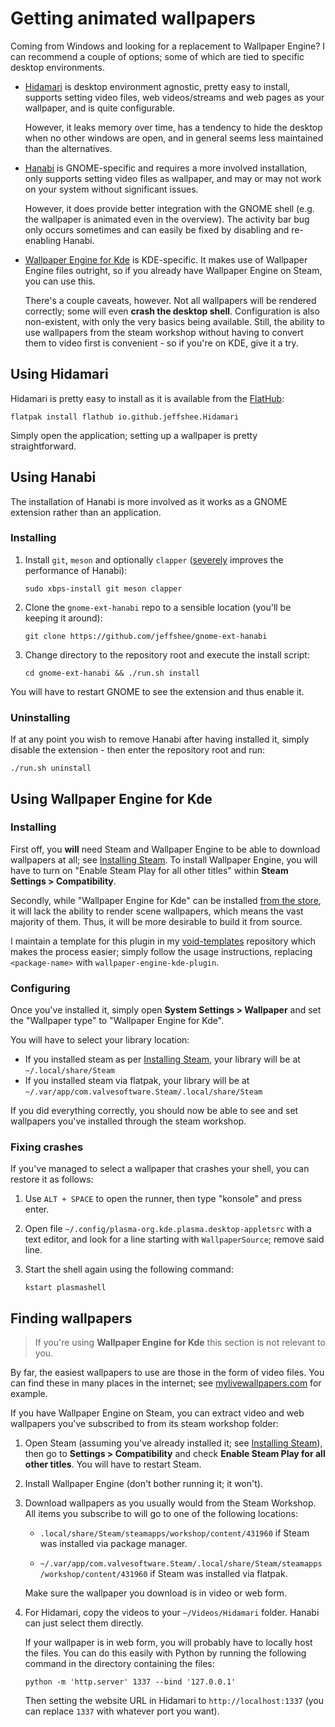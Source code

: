 # Getting animated wallpapers

Coming from Windows and looking for a replacement to Wallpaper Engine? I can recommend a couple of options; some of which are tied to specific desktop environments.

- [Hidamari](https://github.com/jeffshee/hidamari) is desktop environment agnostic, pretty easy to install, supports setting video files, web videos/streams and web pages as your wallpaper, and is quite configurable.

  However, it leaks memory over time, has a tendency to hide the desktop when no other windows are open, and in general seems less maintained than the alternatives.

- [Hanabi](https://github.com/jeffshee/gnome-ext-hanabi) is GNOME-specific and requires a more involved installation, only supports setting video files as wallpaper, and may or may not work on your system without significant issues.

  However, it does provide better integration with the GNOME shell (e.g. the wallpaper is animated even in the overview). The activity bar bug only occurs sometimes and can easily be fixed by disabling and re-enabling Hanabi.

- [Wallpaper Engine for Kde](https://github.com/catsout/wallpaper-engine-kde-plugin) is KDE-specific. It makes use of Wallpaper Engine files outright, so if you already have Wallpaper Engine on Steam, you can use this.

  There's a couple caveats, however. Not all wallpapers will be rendered correctly; some will even **crash the desktop shell**. Configuration is also non-existent, with only the very basics being available. Still, the ability to use wallpapers from the steam workshop without having to convert them to video first is convenient - so if you're on KDE, give it a try.

## Using Hidamari

Hidamari is pretty easy to install as it is available from the [FlatHub](Installing%20apps%20via%20Flatpak.md):

```
flatpak install flathub io.github.jeffshee.Hidamari
```

Simply open the application; setting up a wallpaper is pretty straightforward.

## Using Hanabi

The installation of Hanabi is more involved as it works as a GNOME extension rather than an application.

### Installing

1.  Install `git`, `meson` and optionally `clapper` ([severely](https://github.com/jeffshee/gnome-ext-hanabi?tab=readme-ov-file#optimization) improves the performance of Hanabi):

    ```Shell
    sudo xbps-install git meson clapper
    ```

2.  Clone the `gnome-ext-hanabi` repo to a sensible location (you'll be keeping it around):

    ```Shell
    git clone https://github.com/jeffshee/gnome-ext-hanabi
    ```

3.  Change directory to the repository root and execute the install script:

    ```Shell
    cd gnome-ext-hanabi && ./run.sh install
    ```

You will have to restart GNOME to see the extension and thus enable it.

### Uninstalling

If at any point you wish to remove Hanabi after having installed it, simply disable the extension - then enter the repository root and run:

```Shell
./run.sh uninstall
```

## Using Wallpaper Engine for Kde

### Installing

First off, you **will** need Steam and Wallpaper Engine to be able to download wallpapers at all; see [Installing Steam](Installing%20Steam.md). To install Wallpaper Engine, you will have to turn on "Enable Steam Play for all other titles" within **Steam Settings > Compatibility**.

Secondly, while "Wallpaper Engine for Kde" can be installed [from the store](https://store.kde.org/p/2194089), it will lack the ability to render scene wallpapers, which means the vast majority of them. Thus, it will be more desirable to build it from source.

I maintain a template for this plugin in my [void-templates](https://github.com/deimonn/void-templates) repository which makes the process easier; simply follow the usage instructions, replacing `<package-name>` with `wallpaper-engine-kde-plugin`.

### Configuring

Once you've installed it, simply open **System Settings > Wallpaper** and set the "Wallpaper type" to "Wallpaper Engine for Kde".

You will have to select your library location:

- If you installed steam as per [Installing Steam](Installing%20Steam.md), your library will be at `~/.local/share/Steam`
- If you installed steam via flatpak, your library will be at `~/.var/app/com.valvesoftware.Steam/.local/share/Steam`

If you did everything correctly, you should now be able to see and set wallpapers you've installed through the steam workshop.

### Fixing crashes

If you've managed to select a wallpaper that crashes your shell, you can restore it as follows:

1.  Use `ALT + SPACE` to open the runner, then type "konsole" and press enter.

2.  Open file `~/.config/plasma-org.kde.plasma.desktop-appletsrc` with a text editor, and look for a line starting with `WallpaperSource`; remove said line.

3.  Start the shell again using the following command:

    ```Shell
    kstart plasmashell
    ```

## Finding wallpapers

> If you're using **Wallpaper Engine for Kde** this section is not relevant to you.

By far, the easiest wallpapers to use are those in the form of video files. You can find these in many places in the internet; see [mylivewallpapers.com](https://mylivewallpapers.com/) for example.

If you have Wallpaper Engine on Steam, you can extract video and web wallpapers you've subscribed to from its steam workshop folder:

1.  Open Steam (assuming you've already installed it; see [Installing Steam](Installing%20Steam.md)), then go to **Settings > Compatibility** and check **Enable Steam Play for all other titles**. You will have to restart Steam.

2.  Install Wallpaper Engine (don't bother running it; it won't).

3.  Download wallpapers as you usually would from the Steam Workshop. All items you subscribe to will go to one of the following locations:

    - `.local/share/Steam/steamapps/workshop/content/431960` if Steam was installed via package manager.

    - `~/.var/app/com.valvesoftware.Steam/.local/share/Steam/steamapps/workshop/content/431960` if Steam was installed via flatpak.

    Make sure the wallpaper you download is in video or web form.

4.  For Hidamari, copy the videos to your `~/Videos/Hidamari` folder. Hanabi can just select them directly.

    If your wallpaper is in web form, you will probably have to locally host the files. You can do this easily with Python by running the following command in the directory containing the files:

    ```Shell
    python -m 'http.server' 1337 --bind '127.0.0.1'
    ```

    Then setting the website URL in Hidamari to `http://localhost:1337` (you can replace `1337` with whatever port you want).
